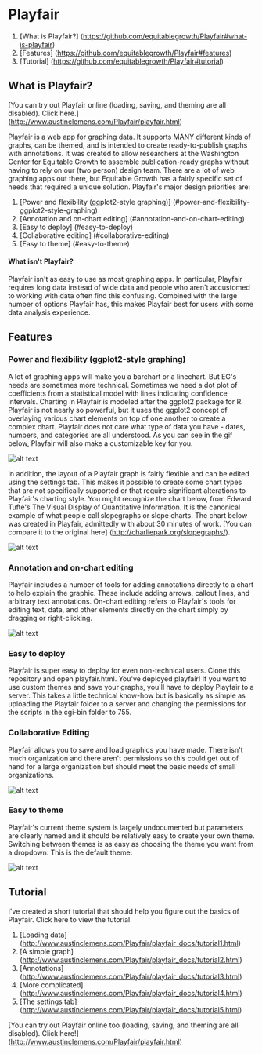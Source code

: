 # Playfair

1. [What is Playfair?] (https://github.com/equitablegrowth/Playfair#what-is-playfair)
2. [Features] (https://github.com/equitablegrowth/Playfair#features)
3. [Tutorial] (https://github.com/equitablegrowth/Playfair#tutorial)

## What is Playfair?

[You can try out Playfair online (loading, saving, and theming are all disabled). Click here.] (http://www.austinclemens.com/Playfair/playfair.html)

Playfair is a web app for graphing data. It supports MANY different kinds of graphs, can be themed, and is intended to create ready-to-publish graphs with annotations. It was created to allow researchers at the Washington Center for Equitable Growth to assemble publication-ready graphs without having to rely on our (two person) design team. There are a lot of web graphing apps out there, but Equitable Growth has a fairly specific set of needs that required a unique solution. Playfair's major design priorities are:

1. [Power and flexibility (ggplot2-style graphing)] (#power-and-flexibility-ggplot2-style-graphing)
2. [Annotation and on-chart editing] (#annotation-and-on-chart-editing)
3. [Easy to deploy] (#easy-to-deploy)
4. [Collaborative editing] (#collaborative-editing)
5. [Easy to theme] (#easy-to-theme)

#### What isn't Playfair?
Playfair isn't as easy to use as most graphing apps. In particular, Playfair requires long data instead of wide data and people who aren't accustomed to working with data often find this confusing. Combined with the large number of options Playfair has, this makes Playfair best for users with some data analysis experience.

## Features

### Power and flexibility (ggplot2-style graphing)
A lot of graphing apps will make you a barchart or a linechart. But EG's needs are sometimes more technical. Sometimes we need a dot plot of coefficients from a statistical model with lines indicating confidence intervals. Charting in Playfair is modeled after the ggplot2 package for R. Playfair is not nearly so powerful, but it uses the ggplot2 concept of overlaying various chart elements on top of one another to create a complex chart. Playfair does not care what type of data you have - dates, numbers, and categories are all understood. As you can see in the gif below, Playfair will also make a customizable key for you.

![alt text](http://www.austinclemens.com/Playfair/assets/ggplot2.gif "Adding geoms to a graph")

In addition, the layout of a Playfair graph is fairly flexible and can be edited using the settings tab. This makes it possible to create some chart types that are not specifically supported or that require significant alterations to Playfair's charting style. You might recognize the chart below, from Edward Tufte's The Visual Display of Quantitative Information. It is the canonical example of what people call slopegraphs or slope charts. The chart below was created in Playfair, admittedly with about 30 minutes of work. [You can compare it to the original here] (http://charliepark.org/slopegraphs/).

![alt text](http://www.austinclemens.com/Playfair/assets/slopechart.png "Slope chart")

### Annotation and on-chart editing
Playfair includes a number of tools for adding annotations directly to a chart to help explain the graphic. These include adding arrows, callout lines, and arbitrary text annotations. On-chart editing refers to Playfair's tools for editing text, data, and other elements directly on the chart simply by dragging or right-clicking.

![alt text](http://www.austinclemens.com/Playfair/assets/annotate.gif "Annotating a graph")

### Easy to deploy
Playfair is super easy to deploy for even non-technical users. Clone this repository and open playfair.html. You've deployed playfair! If you want to use custom themes and save your graphs, you'll have to deploy Playfair to a server. This takes a little technical know-how but is basically as simple as uploading the Playfair folder to a server and changing the permissions for the scripts in the cgi-bin folder to 755.

### Collaborative Editing
Playfair allows you to save and load graphics you have made. There isn't much organization and there aren't permissions so this could get out of hand for a large organization but should meet the basic needs of small organizations.

![alt text](http://www.austinclemens.com/Playfair/assets/loading.gif "Loading a graph")

### Easy to theme
Playfair's current theme system is largely undocumented but parameters are clearly named and it should be relatively easy to create your own theme. Switching between themes is as easy as choosing the theme you want from a dropdown. This is the default theme:

![alt text](http://www.austinclemens.com/Playfair/assets/themeexample.png "The default theme")

## Tutorial

I've created a short tutorial that should help you figure out the basics of Playfair. Click here to view the tutorial.

1. [Loading data] (http://www.austinclemens.com/Playfair/playfair_docs/tutorial1.html)
2. [A simple graph] (http://www.austinclemens.com/Playfair/playfair_docs/tutorial2.html)
3. [Annotations] (http://www.austinclemens.com/Playfair/playfair_docs/tutorial3.html)
4. [More complicated] (http://www.austinclemens.com/Playfair/playfair_docs/tutorial4.html)
5. [The settings tab] (http://www.austinclemens.com/Playfair/playfair_docs/tutorial5.html)

[You can try out Playfair online too (loading, saving, and theming are all disabled). Click here!] (http://www.austinclemens.com/Playfair/playfair.html)

